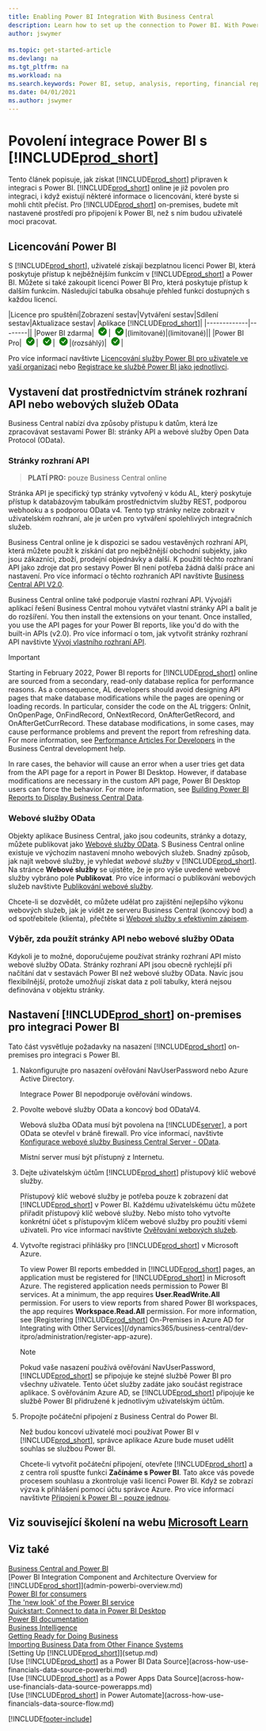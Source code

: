```yaml
---
title: Enabling Power BI Integration With Business Central
description: Learn how to set up the connection to Power BI. With Power BI reports, you can get insights, business intelligence, and KPIs from your Business Central data.
author: jswymer

ms.topic: get-started-article
ms.devlang: na
ms.tgt_pltfrm: na
ms.workload: na
ms.search.keywords: Power BI, setup, analysis, reporting, financial report, business intelligence, KPI
ms.date: 04/01/2021
ms.author: jswymer
---
```

# Povolení integrace Power BI s [!INCLUDE[prod_short](includes/prod_short.md)]

Tento článek popisuje, jak získat [!INCLUDE[prod_short](includes/prod_short.md)] připraven k integraci s Power BI. [!INCLUDE[prod_short](includes/prod_short.md)] online je již povolen pro integraci, i když existují některé informace o licencování, které byste si mohli chtít přečíst. Pro [!INCLUDE[prod_short](includes/prod_short.md)] on-premises, budete mít nastavené prostředí pro připojení k Power BI, než s ním budou uživatelé moci pracovat.

## <a name="license"></a>Licencování Power BI

S [!INCLUDE[prod_short](includes/prod_short.md)], uživatelé získají bezplatnou licenci Power BI, která poskytuje přístup k nejběžnějším funkcím v [!INCLUDE[prod_short](includes/prod_short.md)] a Power BI. Můžete si také zakoupit licenci Power BI Pro, která poskytuje přístup k dalším funkcím. Následující tabulka obsahuje přehled funkcí dostupných s každou licencí.

|Licence pro spuštění|Zobrazení sestav|Vytváření sestav|Sdílení sestav|Aktualizace sestav| Aplikace [!INCLUDE[prod_short](includes/prod_short.md)]|
|-------------|--------||
|Power BI zdarma|![zaškrtnutí.](media/check.png)|![další zaškrtnutí](media/check.png)|(limitované)|(limitované)||
|Power BI Pro|![ještě další zaškrtnutí.](media/check.png)|![je to zaškrtnuté](media/check.png)|![opět zaškrtnutí](media/check.png)|(rozsáhlý)|![poslední zaškrtnutí](media/check.png)|

Pro více informací navštivte [Licencování služby Power BI pro uživatele ve vaší organizaci](/power-bi/admin/service-admin-licensing-organization) nebo [Registrace ke službě Power BI jako jednotlivci](/power-bi/fundamentals/service-self-service-signup-for-power-bi).

## <a name="exposedata"></a>Vystavení dat prostřednictvím stránek rozhraní API nebo webových služeb OData

Business Central nabízí dva způsoby přístupu k datům, která lze zpracovávat sestavami Power BI: stránky API a webové služby Open Data Protocol (OData).

### Stránky rozhraní API

> **PLATÍ PRO:** pouze Business Central online

Stránka API je specifický typ stránky vytvořený v kódu AL, který poskytuje přístup k databázovým tabulkám prostřednictvím služby REST, podporou webhooku a s podporou OData v4. Tento typ stránky nelze zobrazit v uživatelském rozhraní, ale je určen pro vytváření spolehlivých integračních služeb.

Business Central online je k dispozici se sadou vestavěných rozhraní API, která můžete použít k získání dat pro nejběžnější obchodní subjekty, jako jsou zákazníci, zboží, prodejní objednávky a další. K použití těchto rozhraní API jako zdroje dat pro sestavy Power BI není potřeba žádná další práce ani nastavení. Pro více informací o těchto rozhraních API navštivte [Business Central API V2.0](/dynamics365/business-central/dev-itpro/api-reference/v2.0/).

Business Central online také podporuje vlastní rozhraní API. Vývojáři aplikací řešení Business Central mohou vytvářet vlastní stránky API a balit je do rozšíření. You then install the extensions on your tenant. Once installed, you use the API pages for your Power BI reports, like you'd do with the built-in APIs (v2.0). Pro více informací o tom, jak vytvořit stránky rozhraní API navštivte [Vývoj vlastního rozhraní API](/dynamics365/business-central/dev-itpro/developer/devenv-develop-custom-api).

> [!IMPORTANT]
> Starting in February 2022, Power BI reports for [!INCLUDE[prod_short](includes/prod_short.md)] online are sourced from a secondary, read-only database replica for performance reasons. As a consequence, AL developers should avoid designing API pages that make database modifications while the pages are opening or loading records. In particular, consider the code on the AL triggers: OnInit, OnOpenPage, OnFindRecord, OnNextRecord, OnAfterGetRecord, and OnAfterGetCurrRecord. These database modifications, in some cases, may cause performance problems and prevent the report from refreshing data. For more information, see [Performance Articles For Developers](/dynamics365/business-central/dev-itpro/performance/performance-developer?branch=main#writing-efficient-web-services) in the Business Central development help.
>
> In rare cases, the behavior will cause an error when a user tries get data from the API page for a report in Power BI Desktop. However, if database modifications are necessary in the custom API page, Power BI Desktop users can force the behavior. For more information, see [Building Power BI Reports to Display Business Central Data](across-how-use-financials-data-source-powerbi.md#fixing-problems).

### Webové služby OData

Objekty aplikace Business Central, jako jsou codeunits, stránky a dotazy, můžete publikovat jako [Webové služby OData](/dynamics365/business-central/dev-itpro/webservices/odata-web-services). S Business Central online existuje ve výchozím nastavení mnoho webových služeb. Snadný způsob, jak najít webové služby, je vyhledat *webové služby* v [!INCLUDE[prod_short](includes/prod_short.md)]. Na stránce **Webové služby** se ujistěte, že je pro výše uvedené webové služby vybráno pole **Publikovat**. Pro více informací o publikování webových služeb navštivte [Publikování webové služby](across-how-publish-web-service.md).

Chcete-li se dozvědět, co můžete udělat pro zajištění nejlepšího výkonu webových služeb, jak je vidět ze serveru Business Central (koncový bod) a od spotřebitele (klienta), přečtěte si [Webové služby s efektivním zápisem](/dynamics365/business-central/dev-itpro/performance/performance-developer#writing-efficient-web-services).

### Výběr, zda použít stránky API nebo webové služby OData

Kdykoli je to možné, doporučujeme používat stránky rozhraní API místo webové služby OData. Stránky rozhraní API jsou obecně rychlejší při načítání dat v sestavách Power BI než webové služby OData. Navíc jsou flexibilnější, protože umožňují získat data z polí tabulky, která nejsou definována v objektu stránky.

## <a name="setup"></a>Nastavení [!INCLUDE[prod_short](includes/prod_short.md)] on-premises pro integraci Power BI

Tato část vysvětluje požadavky na nasazení [!INCLUDE[prod_short](includes/prod_short.md)] on-premises pro integraci s Power BI.

1. Nakonfigurujte pro nasazení ověřování NavUserPassword nebo Azure Active Directory.

   Integrace Power BI nepodporuje ověřování windows.

2. Povolte webové služby OData a koncový bod ODataV4.

   Webová služba OData musí být povolena na [!INCLUDE[server](includes/server.md)], a port OData se otevřel v bráně firewall. Pro více informací, navštivte [Konfigurace webové služby Business Central Server - OData](/dynamics365/business-central/dev-itpro/administration/configure-server-instance#ODataServices).

   Místní server musí být přístupný z Internetu.

3. Dejte uživatelským účtům [!INCLUDE[prod_short](includes/prod_short.md)] přístupový klíč webové služby.

   Přístupový klíč webové služby je potřeba pouze k zobrazení dat [!INCLUDE[prod_short](includes/prod_short.md)] v Power BI. Každému uživatelskému účtu můžete přiřadit přístupový klíč webové služby. Nebo místo toho vytvořte konkrétní účet s přístupovým klíčem webové služby pro použití všemi uživateli. Pro více informací navštivte [Ověřování webových služeb](/dynamics365/business-central/dev-itpro/webservices/web-services-authentication#generate-a-web-service-access-key).

   <!--
       > [!IMPORTANT]
       > With [!INCLUDE[prod_short](../developer/includes/prod_short.md)] online, the use of access keys (Basic Auth) for web service authentication is [deprecated](/dynamics365/business-central/dev-itpro/upgrade/deprecated-features-w1#accesskeys). We recommend that you use OAuth2 instead. For more information, see [Use OAuth to Authorize Business Central Web Services](/dynamics365/business-central/dev-itpro/webservices/authenticate-web-services-using-oauth).-->

4. Vytvořte registraci přihlášky pro [!INCLUDE[prod_short](includes/prod_short.md)] v Microsoft Azure.

   To view Power BI reports embedded in [!INCLUDE[prod_short](includes/prod_short.md)] pages, an application must be registered for [!INCLUDE[prod_short](includes/prod_short.md)] in Microsoft Azure. The registered application needs permission to Power BI services. At a minimum, the app requires  **User.ReadWrite.All** permission. For users to view reports from shared Power BI workspaces, the app requires **Workspace.Read.All** permission. For more information, see [Registering [!INCLUDE[prod_short](includes/prod_short.md)] On-Premises in Azure AD for Integrating with Other Services](/dynamics365/business-central/dev-itpro/administration/register-app-azure).

   > [!NOTE]
   > Pokud vaše nasazení používá ověřování NavUserPassword, [!INCLUDE[prod_short](includes/prod_short.md)] se připojuje ke stejné službě Power BI pro všechny uživatele. Tento účet služby zadáte jako součást registrace aplikace. S ověřováním Azure AD, se [!INCLUDE[prod_short](includes/prod_short.md)] připojuje ke službě Power BI přidružené k jednotlivým uživatelským účtům.

   <!-- Windows authentication can also be used but you can't get data from BC in Power BI -->
5. Propojte počáteční připojení z Business Central do Power BI.

   Než budou koncoví uživatelé moci používat Power BI v [!INCLUDE[prod_short](includes/prod_short.md)], správce aplikace Azure bude muset udělit souhlas se službou Power BI.

   Chcete-li vytvořit počáteční připojení, otevřete [!INCLUDE[prod_short](includes/prod_short.md)] a z centra rolí spusťte funkci **Začínáme s Power BI**. Tato akce vás povede procesem souhlasu a zkontroluje vaši licenci Power BI. Když se zobrazí výzva k přihlášení pomocí účtu správce Azure. Pro více informací navštivte [Připojení k Power BI - pouze jednou](across-working-with-powerbi.md#connect).


## Viz související školení na webu [Microsoft Learn](/learn/modules/Configure-powerbi-excel-dynamics-365-business-central/index)

## Viz také

[Business Central and Power BI](admin-powerbi.md)  
[Power BI Integration Component and Architecture Overview for [!INCLUDE[prod_short](includes/prod_short.md)]](admin-powerbi-overview.md)  
[Power BI for consumers](/power-bi/consumer/end-user-consumer)  
[The 'new look' of the Power BI service](/power-bi/service-new-look)  
[Quickstart: Connect to data in Power BI Desktop](/power-bi/desktop-quickstart-connect-to-data)  
[Power BI documentation](/power-bi/)  
[Business Intelligence](bi.md)  
[Getting Ready for Doing Business](ui-get-ready-business.md)  
[Importing Business Data from Other Finance Systems](across-import-data-configuration-packages.md)  
[Setting Up [!INCLUDE[prod_short](includes/prod_short.md)]](setup.md)  
[Use [!INCLUDE[prod_short](includes/prod_short.md)] as a Power BI Data Source](across-how-use-financials-data-source-powerbi.md)  
[Use [!INCLUDE[prod_short](includes/prod_short.md)] as a Power Apps Data Source](across-how-use-financials-data-source-powerapps.md)  
[Use [!INCLUDE[prod_short](includes/prod_short.md)] in Power Automate](across-how-use-financials-data-source-flow.md)




[!INCLUDE[footer-include](includes/footer-banner.md)]